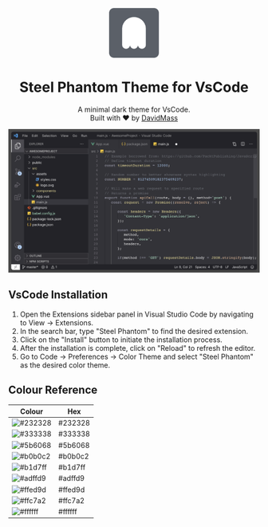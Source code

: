 <p align="center">
  <img alt="Steel Phantom Logo" src="./assets/logo.png" width="100" />
</p>
<h1 align="center">
  Steel Phantom Theme for VsCode
</h1>
<p align="center">
  A minimal dark theme for VsCode.
  <br />
  Built with ❤️ by <a href="https://github.com/davidcmass">DavidMass</a>
</p>

![demo](./assets/vscode.png)

## VsCode Installation

1. Open the Extensions sidebar panel in Visual Studio Code by navigating to View → Extensions.
2. In the search bar, type "Steel Phantom" to find the desired extension.
3. Click on the "Install" button to initiate the installation process.
4. After the installation is complete, click on "Reload" to refresh the editor.
5. Go to Code → Preferences → Color Theme and select "Steel Phantom" as the desired color theme.

## Colour Reference

| Colour                                                   | Hex     |
| -------------------------------------------------------- | ------- |
| ![#232328](https://placehold.co/15x15/232328/232328.png) | #232328 |
| ![#333338](https://placehold.co/15x15/333338/333338.png) | #333338 |
| ![#5b6068](https://placehold.co/15x15/5b6068/5b6068.png) | #5b6068 |
| ![#b0b0c2](https://placehold.co/15x15/b0b0c2/b0b0c2.png) | #b0b0c2 |
| ![#b1d7ff](https://placehold.co/15x15/b1d7ff/b1d7ff.png) | #b1d7ff |
| ![#adffd9](https://placehold.co/15x15/adffd9/adffd9.png) | #adffd9 |
| ![#ffed9d](https://placehold.co/15x15/ffed9d/ffed9d.png) | #ffed9d |
| ![#ffc7a2](https://placehold.co/15x15/ffc7a2/ffc7a2.png) | #ffc7a2 |
| ![#ffffff](https://placehold.co/15x15/ffffff/ffffff.png) | #ffffff |
